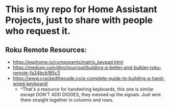 # This is my repo for Home Assistant Projects, just to share with people who request it.

## Roku Remote Resources:
- https://esphome.io/components/matrix_keypad.html
- https://medium.com/@nchourrout/building-a-better-and-bulkier-roku-remote-fa34bcb185c3
- https://www.crackedthecode.co/a-complete-guide-to-building-a-hand-wired-keyboard/
  - ^That's a resource for handwiring keyboards, this one is similar except DON'T ADD DIODES, they messed up the signals. Just wire them straight together in columns and rows.
